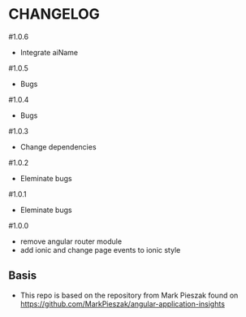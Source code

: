 # CHANGELOG
#1.0.6
- Integrate aiName 

#1.0.5
- Bugs

#1.0.4
- Bugs

#1.0.3
- Change dependencies

#1.0.2
- Eleminate bugs

#1.0.1
- Eleminate bugs 

#1.0.0
- remove angular router module
- add ionic and change page events to ionic style 

## Basis
- This repo is based on the repository from Mark Pieszak found on https://github.com/MarkPieszak/angular-application-insights
